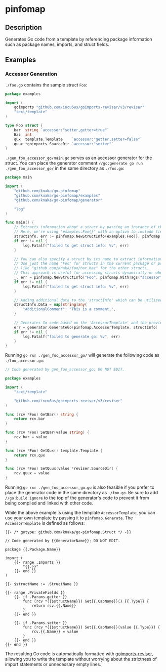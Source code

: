 # pinfomap

## Description

Generates Go code from a template by referencing package information such as package names, imports, and struct fields.

## Examples

### Accessor Generation

`./foo.go` contains the sample struct `Foo`:

<!-- mdppcode src=examples/foo.go -->
```go
package examples

import (
	goimports "github.com/incu6us/goimports-reviser/v3/reviser"
	"text/template"
)

type Foo struct {
	bar  string `accessor:"setter,getter=true"`
	Baz  int
	qux  template.Template    `accessor:"getter,setter=false"`
	quux *goimports.SourceDir `accessor:"setter"`
}
```

`./gen_foo_accessor_go/main.go` serves as an accessor generator for the struct. You can place the generator comment `//go:generate go run ./gen_foo_accessor_go/` in the same directory as `./foo.go`:

<!-- mdppcode src=examples/gen_foo_accessor_go/main.go -->
```go
package main

import (
	"github.com/knaka/go-pinfomap"
	"github.com/knaka/go-pinfomap/examples"
	"github.com/knaka/go-pinfomap/generator"

	"log"
)

func main() {
	// Extracts information about a struct by passing an instance of the struct.
	// Here, we're using 'examples.Foo{}' with an option to include fields tagged as "accessor".
	structInfo, err := pinfomap.NewStructInfo(examples.Foo{}, pinfomap.WithTags("accessor"))
	if err != nil {
		log.Fatalf("failed to get struct info: %v", err)
	}

	// You can also specify a struct by its name to extract information.
	// Use just the name "Foo" for structs in the current package or provide the full path
	// like "github.com/knaka/foo/bar.baz" for the other structs.
	// This approach is useful for accessing structs dynamically or when they're not directly accessible.
	_, err = pinfomap.NewStructInfo("Foo", pinfomap.WithTags("accessor"))
	if err != nil {
		log.Fatalf("failed to get struct info: %v", err)
	}

	// Adding additional data to the 'structInfo' which can be utilized in the template.
	structInfo.Data = map[string]any{
		"AdditionalComment": "This is a comment.",
	}

	// Generates Go code based on the 'AccessorTemplate' and the provided 'structInfo'.
	err = generator.GenerateGo(pinfomap.AccessorTemplate, structInfo)
	if err != nil {
		log.Fatalf("failed to generate go: %v", err)
	}
}
```

Running `go run ./gen_foo_accessor_go/` will generate the following code as `./foo_accessor.go`:

<!-- mdppcode src=examples/foo_accessor.go -->
```go
// Code generated by gen_foo_accessor_go; DO NOT EDIT.

package examples

import (
	"text/template"

	"github.com/incu6us/goimports-reviser/v3/reviser"
)

func (rcv *Foo) GetBar() string {
	return rcv.bar
}

func (rcv *Foo) SetBar(value string) {
	rcv.bar = value
}

func (rcv *Foo) GetQux() template.Template {
	return rcv.qux
}

func (rcv *Foo) SetQuux(value *reviser.SourceDir) {
	rcv.quux = value
}
```

Running `go run ./gen_foo_accessor_go.go` is also feasible if you prefer to place the generator code in the same directory as `./foo.go`. Be sure to add `//go:build ignore` to the top of the generator's code to prevent it from being compiled and linked with other code.

While the above example is using the template `AccessorTemplate`, you can use your own template by passing it to `pinfomap.Generate`. The `AccessorTemplate` is defined as follows:

<!-- mdppcode src=./templates/accessor.tmpl -->
```gotemplate
{{- /* gotype: github.com/knaka/go-pinfomap.Struct */ -}}

// Code generated by {{GeneratorName}}; DO NOT EDIT.

package {{.Package.Name}}

import (
	{{- range .Imports }}
		"{{.}}"
	{{- end }}
)

{{- $structName := .StructName }}

{{- range .PrivateFields }}
	{{- if .Params.getter }}
		func (rcv *{{$structName}}) Get{{.CapName}}() {{.Type}} {
			return rcv.{{.Name}}
		}
	{{- end }}

	{{- if .Params.setter }}
		func (rcv *{{$structName}}) Set{{.CapName}}(value {{.Type}}) {
			rcv.{{.Name}} = value
		}
	{{- end }}
{{- end }}
```

The resulting Go code is automatically formatted with [goimports-reviser](https://github.com/incu6us/goimports-reviser), allowing you to write the template without worrying about the strictness of import statements or unnecessary empty lines.
